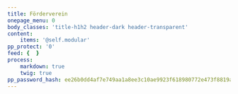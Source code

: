 ```yaml
---
title: Förderverein
onepage_menu: 0
body_classes: 'title-h1h2 header-dark header-transparent'
content:
    items: '@self.modular'
pp_protect: '0'
feed: {  }
process:
    markdown: true
    twig: true
pp_password_hash: ee26b0dd4af7e749aa1a8ee3c10ae9923f618980772e473f8819a5d4940e0db27ac185f8a0e1d5f84f88bc887fd67b143732c304cc5fa9ad8e6f57f50028a8ff
---
```


